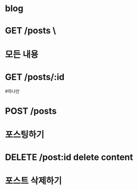 # blog
# GET /posts        \
# 모든 내용
#
# GET /posts/:id    
#하나만
#
# POST /posts       
# 포스팅하기
#
# DELETE /post:id   delete content
# 포스트 삭제하기
